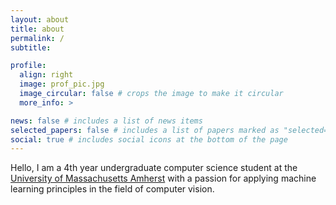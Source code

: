 ```yaml
---
layout: about
title: about
permalink: /
subtitle: 

profile:
  align: right
  image: prof_pic.jpg
  image_circular: false # crops the image to make it circular
  more_info: >

news: false # includes a list of news items
selected_papers: false # includes a list of papers marked as "selected={true}"
social: true # includes social icons at the bottom of the page
---
```


Hello, I am a 4th year undergraduate computer science student at the [University of Massachusetts Amherst](https://www.cics.umass.edu/) with a passion for applying machine learning principles in the field of computer vision. 
